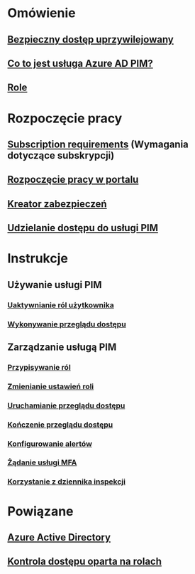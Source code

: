 # Omówienie
## [Bezpieczny dostęp uprzywilejowany](active-directory-securing-privileged-access.md)
## [Co to jest usługa Azure AD PIM?](../active-directory-privileged-identity-management-configure.md?toc=%2fazure%2factive-directory%2fprivileged-identity-management%2ftoc.json)
## [Role](../active-directory-privileged-identity-management-roles.md?toc=%2fazure%2factive-directory%2fprivileged-identity-management%2ftoc.json)

# Rozpoczęcie pracy
## [Subscription requirements](subscription-requirements.md) (Wymagania dotyczące subskrypcji)
## [Rozpoczęcie pracy w portalu](../active-directory-privileged-identity-management-getting-started.md?toc=%2fazure%2factive-directory%2fprivileged-identity-management%2ftoc.json)
## [Kreator zabezpieczeń](../active-directory-privileged-identity-management-security-wizard.md?toc=%2fazure%2factive-directory%2fprivileged-identity-management%2ftoc.json)
## [Udzielanie dostępu do usługi PIM](../active-directory-privileged-identity-management-how-to-give-access-to-pim.md?toc=%2fazure%2factive-directory%2fprivileged-identity-management%2ftoc.json)

# Instrukcje
## Używanie usługi PIM
### [Uaktywnianie ról użytkownika](../active-directory-privileged-identity-management-how-to-activate-role.md?toc=%2fazure%2factive-directory%2fprivileged-identity-management%2ftoc.json)
### [Wykonywanie przeglądu dostępu](../active-directory-privileged-identity-management-how-to-perform-security-review.md?toc=%2fazure%2factive-directory%2fprivileged-identity-management%2ftoc.json)
## Zarządzanie usługą PIM
### [Przypisywanie ról](../active-directory-privileged-identity-management-how-to-add-role-to-user.md?toc=%2fazure%2factive-directory%2fprivileged-identity-management%2ftoc.json)
### [Zmienianie ustawień roli](../active-directory-privileged-identity-management-how-to-change-default-settings.md?toc=%2fazure%2factive-directory%2fprivileged-identity-management%2ftoc.json)
### [Uruchamianie przeglądu dostępu](../active-directory-privileged-identity-management-how-to-start-security-review.md?toc=%2fazure%2factive-directory%2fprivileged-identity-management%2ftoc.json)
### [Kończenie przeglądu dostępu](../active-directory-privileged-identity-management-how-to-complete-review.md?toc=%2fazure%2factive-directory%2fprivileged-identity-management%2ftoc.json)
### [Konfigurowanie alertów](../active-directory-privileged-identity-management-how-to-configure-security-alerts.md?toc=%2fazure%2factive-directory%2fprivileged-identity-management%2ftoc.json)
### [Żądanie usługi MFA](../active-directory-privileged-identity-management-how-to-require-mfa.md?toc=%2fazure%2factive-directory%2fprivileged-identity-management%2ftoc.json)
### [Korzystanie z dziennika inspekcji](../active-directory-privileged-identity-management-how-to-use-audit-log.md?toc=%2fazure%2factive-directory%2fprivileged-identity-management%2ftoc.json)

# Powiązane
## [Azure Active Directory](/azure/active-directory/)
## [Kontrola dostępu oparta na rolach](../role-based-access-control-what-is.md)
